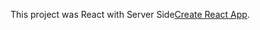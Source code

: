 This project was React with Server Side[Create React App](https://genius-car-server-rho-rust.vercel.app/).